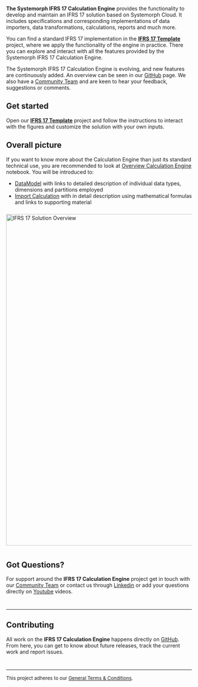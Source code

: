 <!---
https://stacdnsmcwe.blob.core.windows.net/content/IFRS17CalculationEngine/Images/IFRS17/portal-calculation-engine-thumbnail-288x142.jpg
Abstract: This project contains the specification, documentation and implementation of the functionality required to develop a professional IFRS 17 solution. It provides default implementations of key concerns of the IFRS 17 requirements, such as the business logic, data importers, reports, etc... A practical example of the Systemorph IFRS 17 Calculation Engine and starting point for your IFRS 17 reporting is our IFRS 17 Template project, where you have an end-to-end working solution template. 
--->

**The Systemorph IFRS 17 Calculation Engine** provides the functionality to develop and maintain an IFRS 17 solution based on Systemorph Cloud. It includes specifications and corresponding implementations of data importers, data transformations, calculations, reports and much more.

You can find a standard IFRS 17 implementation in the [**IFRS 17 Template**](https://portal.systemorph.cloud/project/ifrs17-template) project, where we apply the functionality of the engine in practice. There you can explore and interact with all the features provided by the Systemorph IFRS 17 Calculation Engine.

The Systemorph IFRS 17 Calculation Engine is evolving, and new features are continuously added. An overview can be seen in our [GitHub](https://github.com/Systemorph/IFRS17CalculationEngine) page. We also have a [Community Team](https://systemorph.cloud/community) and are keen to hear your feedback, suggestions or comments.

## Get started

Open our [**IFRS 17 Template**](https://portal.systemorph.cloud/project/ifrs17-template) project and follow the instructions to interact with the figures and customize the solution with your own inputs. 

## Overall picture

If you want to know more about the Calculation Engine than just its standard technical use, you are recommended to look at [Overview Calculation Engine](./OverviewCalculationEngine) notebook. 
You will be introduced to:
- [DataModel](./DataModel/DataStructure) with links to detailed description of individual data types, dimensions and partitions employed
- [Import Calculation](./Import/1ImportScope-Identities) with in detail description using mathematical formulas and links to supporting material

<p style="margin-top: 24px; margin-bottom: 40px">
    <img width="900" src="https://stacdnsmcwe.blob.core.windows.net/content/IFRS17CalculationEngine/Images/IFRS17/BigPicture.png" alt="IFRS 17 Solution Overview">
</p> 

## Got Questions?

For support around the **IFRS 17 Calculation Engine** project get in touch with our [Community Team](https://systemorph.cloud/community) or contact us through [Linkedin](https://www.linkedin.com/company/systemorph) or add your questions directly on [Youtube](https://www.youtube.com/@systemorph) videos.

<hr style="border-bottom: 0; border-top: 1px solid rgba(0,0,0,0.15); height: 0; margin-top: 40px;" />

## Contributing

All work on the **IFRS 17 Calculation Engine** happens directly on [GitHub](https://github.com/Systemorph/IFRS17CalculationEngine). From here, you can get to know about future releases, track the current work and report issues. 

<hr style="border-bottom: 0; border-top: 1px solid rgba(0,0,0,0.15); height: 0; margin-top: 40px;" />

<div style="font-size: 13px">

This project adheres to our [General Terms & Conditions](https://systemorph.cloud/general-terms-and-conditions/).

</div>